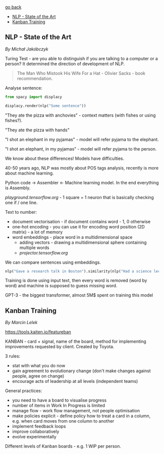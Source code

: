 [go back](https://github.com/pkardas/learning)

- [NLP - State of the Art](#nlp---state-of-the-art)
- [Kanban Training](#kanban-training)

## NLP - State of the Art

*By Michał Jakóbczyk*

Turing Test - are you able to distinguish if you are talking to a computer or a person? It determined the direction of
development of NLP.

> The Man Who Mistook His Wife For a Hat - Olivier Sacks - book recommendation.

Analyse sentence:

```python
from spacy import displacy

displacy.render(nlp("Some sentence"))
```

"They ate the pizza with anchovies" - context matters (with fishes or using fishes?).

"They ate the pizza with hands"

"I shot an elephant in my pyjamas" - model will refer pyjama to the elephant.

"I shot an elephant, in my pyjamas" - model will refer pyjama to the person.

We know about these differences! Models have difficulties.

40-50 years ago, NLP was mostly about POS tags analysis, recently is more about machine learning.

Python code -> Assembler <- Machine learning model. In the end everything is Assembly.

*playground.tensorflow.org* - 1 square = 1 neuron that is basically checking one if / one line.

Text to number:

- document vectorisation - if document contains word - 1, 0 otherwise
- one-hot encoding - you can use it for encoding word position (2D matrix) - a lot of memory
- word embeddings - place word in a multidimensional space
    - adding vectors - drawing a multidimensional sphere containing multiple words
    - *projector.tensorflow.org*

We can compare sentences using embeddings.

```python
nlp("Gave a research talk in Boston").similarity(nlp("Had a science lecture in Seattle"))
```

Training is done using input text, then every word is removed (word by word) and machine is supposed to guess missing
word.

GPT-3 - the biggest transformer, almost 5M$ spent on training this model

## Kanban Training

*By Marcin Lelek*

https://tools.kaiten.io/featureban

KANBAN - card + signal, name of the board, method for implementing improvements requested by client. Created by Toyota.

3 rules:

- stat with what you do now
- gain agreement to evolutionary change (don't make changes against people, agree on change)
- encourage acts of leadership at all levels (independent teams)

General practices:

- you need to have a board to visualise progress
- number of items in Work In Progress is limited
- manage flow - work flow management, not people optimisation
- make policies explicit - define policy how to treat a card in a column, e.g. when card moves from one column to
  another
- implement feedback loops
- improve collaboratively
- evolve experimentally

Different levels of Kanban boards - e.g. 1 WIP per person.
